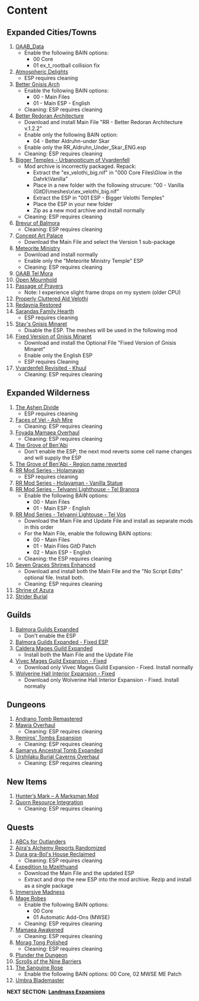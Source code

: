 # Content 

## Expanded Cities/Towns
1. [OAAB_Data](https://www.nexusmods.com/morrowind/mods/44020?)
	- Enable the following BAIN options:
		- 00 Core
		- 01 ex_t_rootball collision fix
1. [Atmospheric Delights](https://www.nexusmods.com/morrowind/mods/47472?)
	- ESP requires cleaning
1. [Better Gnisis Arch](https://www.nexusmods.com/morrowind/mods/46224?)
	- Enable the following BAIN options:
		- 00 - Main Files
		- 01 - Main ESP - English
	- Cleaning: ESP requires cleaning
1. [Better Redoran Architecture](https://www.nexusmods.com/morrowind/mods/43266?)
	- Download and install Main File "RR - Better Redoran Architecture v.1.2.2"
	- Enable only the following BAIN option:
		- 04 - Better Aldruhn-under Skar
	- Enable only the RR_Aldruhn_Under_Skar_ENG.esp
	- Cleaning: ESP requires cleaning
1. [Bigger Temples - Urbanopticum of Vvardenfell](https://www.nexusmods.com/morrowind/mods/46184?)
	- Mod archive is incorrectly packaged. Repack:
		- Extract the "ex_velothi_big.nif" in "000 Core Files\Glow in the Dahrk\Vanilla" 
		- Place in a new folder with the following strucure: "00 - Vanilla (GitD)\meshes\x\ex_velothi_big.nif"
		- Extract the ESP in "001 ESP - Bigger Velothi Temples"
		- Place the ESP in your new folder
		- Zip as a new mod archive and install normally
	- Cleaning: ESP requires cleaning
1. [Brevur of Balmora](https://www.nexusmods.com/morrowind/mods/47557?)
	- Cleaning: ESP requires cleaning
1. [Concept Art Palace](https://www.nexusmods.com/morrowind/mods/48136?)
	- Download the Main File and select the Version 1 sub-package
1. [Meteorite Ministry](https://www.nexusmods.com/morrowind/mods/45506?)
	- Download and install normally
	- Enable only the "Meteorite Ministry Temple" ESP
	- Cleaning: ESP requires cleaning
1. [OAAB Tel Mora](https://www.nexusmods.com/morrowind/mods/46177?)
1. [Open Mournhold](https://www.nexusmods.com/morrowind/mods/44981?)
1. [Passage of Prayers](https://www.nexusmods.com/morrowind/mods/46786?)
	- Note: I experience slight frame drops on my system (older CPU)
1. [Properly Cluttered Ald Velothi](https://www.nexusmods.com/morrowind/mods/48811?)
1. [Redaynia Restored](https://www.nexusmods.com/morrowind/mods/47646?)
1. [Sarandas Family Hearth](https://www.nexusmods.com/morrowind/mods/48056?)
	- ESP requires cleaning
1. [Stav's Gnisis Minaret](https://www.nexusmods.com/morrowind/mods/43237?)
	- Disable the ESP. The meshes will be used in the following mod
1. [Fixed Version of Gnisis Minaret](https://www.nexusmods.com/morrowind/mods/46184?)
	- Download and install the Optional File "Fixed Version of Gnisis Minaret"
	- Enable only the English ESP
	- ESP requires Cleaning
1. [Vvardenfell Revisited - Khuul](https://www.nexusmods.com/morrowind/mods/46614?)
	- Cleaning: ESP requires cleaning

## Expanded Wilderness
1. [The Ashen Divide](https://www.nexusmods.com/morrowind/mods/48733?)
	- ESP requires cleaning
1. [Faces of Vel - Ash Mire](https://www.nexusmods.com/morrowind/mods/44200?)
	- Cleaning: ESP requires cleaning
1. [Foyada Mamaea Overhaul](https://www.nexusmods.com/morrowind/mods/46424?)
	- Cleaning: ESP requires cleaning
1. [The Grove of Ben'Abi](https://www.nexusmods.com/morrowind/mods/46137?)
	- Don't enable the ESP; the next mod reverts some cell name changes and will supply the ESP
1. [The Grove of Ben'Abi - Region name reverted](https://mega.nz/file/Gl4TQBrR#YqRPilupBPUwneqR0lOs70IvXuBQ5xwbAw_bdGjpG74)
1. [RR Mod Series - Holamayan](https://www.nexusmods.com/morrowind/mods/43524?)
	- ESP requires cleaning
1. [RR Mod Series - Holayaman - Vanilla Statue](https://mega.nz/file/z1ZyzASS#Sxg_woC1TjGImgJP-CU6WVgTvaWn9q1tBcPHxa9F4u8)
1. [RR Mod Series - Telvanni Lighthouse - Tel Branora](https://www.nexusmods.com/morrowind/mods/42664?)
	- Enable the following BAIN options:
		- 00 - Main Files
		- 01 - Main ESP - English
1. [RR Mod Series - Telvanni Lightouse - Tel Vos](https://www.nexusmods.com/morrowind/mods/42744?)
	- Download the Main File and Update File and install as separate mods in this order
	- For the Main File, enable the following BAIN options:
		- 00 - Main Files
		- 01 - Main Files GitD Patch
		- 02 - Main ESP - English
	- Cleaning: the ESP requires cleaning
1. [Seven Graces Shrines Enhanced](https://www.nexusmods.com/morrowind/mods/46417?)
	- Download and install both the Main File and the "No Script Edits" optional file. Install both.
	- Cleaning: ESP requires cleaning
1. [Shrine of Azura](https://www.nexusmods.com/morrowind/mods/48278?)
1. [Strider Burial](https://www.nexusmods.com/morrowind/mods/47661?)

## Guilds
1. [Balmora Guilds Expanded](https://www.nexusmods.com/morrowind/mods/46859?)
	- Don't enable the ESP
1. [Balmora Guilds Expanded - Fixed ESP](https://www.nexusmods.com/morrowind/mods/47700?)
1. [Caldera Mages Guild Expanded](https://www.nexusmods.com/morrowind/mods/45750?)
	- Install both the Main File and the Update File
1. [Vivec Mages Guild Expansion - Fixed](https://www.nexusmods.com/morrowind/mods/47700?)
	- Download only Vivec Mages Guild Expansion - Fixed. Install normally
1. [Wolverine Hall Interior Expansion - Fixed](https://www.nexusmods.com/morrowind/mods/47700?)
	- Download only Wolverine Hall Interior Expansion - Fixed. Install normally

## Dungeons
1. [Andrano Tomb Remastered](https://www.nexusmods.com/morrowind/mods/44672?)
1. [Mawia Overhaul](https://www.nexusmods.com/morrowind/mods/46884?)
	- Cleaning: ESP requires cleaning
1. [Remiros' Tombs Expansion](https://www.nexusmods.com/morrowind/mods/45616?)
	- Cleaning: ESP requires cleaning
1. [Samarys Ancestral Tomb Expanded](https://www.nexusmods.com/morrowind/mods/45612?)
1. [Urshilaku Burial Caverns Overhaul](https://www.nexusmods.com/morrowind/mods/48705?)
	- Cleaning: ESP requires cleaning

## New Items
1. [Hunter’s Mark – A Marksman Mod](https://www.nexusmods.com/morrowind/mods/46656?)
1. [Quorn Resource Integration](https://www.nexusmods.com/morrowind/mods/43269?)
	- Cleaning: ESP requires cleaning
	
## Quests
1. [ABCs for Outlanders](https://www.nexusmods.com/morrowind/mods/46692?)
1. [Ajira's Alchemy Reports Randomized](https://www.nexusmods.com/morrowind/mods/47550?)
1. [Dura gra-Bol's House Reclaimed](https://www.nexusmods.com/morrowind/mods/46772?)
	- Cleaning: ESP requires cleaning
1. [Expedition to Mzelthuand](https://www.nexusmods.com/morrowind/mods/45229?)
	- Download the Main File and the updated ESP
	- Extract and drop the new ESP into the mod archive. Rezip and install as a single package
1. [Immersive Madness](https://www.nexusmods.com/morrowind/mods/44983?)
1. [Mage Robes](https://www.nexusmods.com/morrowind/mods/45739?)
	- Enable the following BAIN options:
		- 00 Core
		- 01 Automatic Add-Ons (MWSE)
	- Cleaning: ESP requires cleaning
1. [Mamaea Awakened](https://www.nexusmods.com/morrowind/mods/46096?)
	- Cleaning: ESP requires cleaning
1. [Morag Tong Polished](https://www.nexusmods.com/morrowind/mods/47041?)
	- Cleaning: ESP requires cleaning
1. [Plunder the Dungeon](https://www.nexusmods.com/morrowind/mods/46977?)
1. [Scrolls of the Nine Barriers](https://www.nexusmods.com/morrowind/mods/45831?)
1. [The Sanguine Rose](https://www.nexusmods.com/morrowind/mods/46214?)
	- Enable the following BAIN options: 00 Core, 02 MWSE ME Patch
1. [Umbra Blademaster](https://www.nexusmods.com/morrowind/mods/43275?)


**NEXT SECTION**:
[**Landmass Expansions**](https://github.com/doublemoulinet/Morrowind-Modular-Mod-Guide/blob/master/OPTIONAL.md)